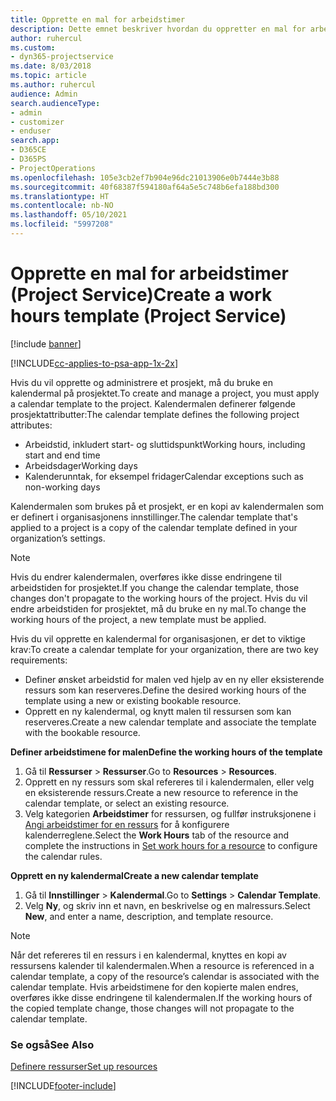 ```yaml
---
title: Opprette en mal for arbeidstimer
description: Dette emnet beskriver hvordan du oppretter en mal for arbeidstimer i Project Service.
author: ruhercul
ms.custom:
- dyn365-projectservice
ms.date: 8/03/2018
ms.topic: article
ms.author: ruhercul
audience: Admin
search.audienceType:
- admin
- customizer
- enduser
search.app:
- D365CE
- D365PS
- ProjectOperations
ms.openlocfilehash: 105e3cb2ef7b904e96dc21013906e0b7444e3b88
ms.sourcegitcommit: 40f68387f594180af64a5e5c748b6efa188bd300
ms.translationtype: HT
ms.contentlocale: nb-NO
ms.lasthandoff: 05/10/2021
ms.locfileid: "5997208"
---
```

# <a name="create-a-work-hours-template-project-service"></a><span data-ttu-id="79cbd-103">Opprette en mal for arbeidstimer (Project Service)</span><span class="sxs-lookup"><span data-stu-id="79cbd-103">Create a work hours template (Project Service)</span></span>

[!include [banner](../includes/psa-now-project-operations.md)]

[!INCLUDE[cc-applies-to-psa-app-1x-2x](../includes/cc-applies-to-psa-app-3x.md)]

<span data-ttu-id="79cbd-104">Hvis du vil opprette og administrere et prosjekt, må du bruke en kalendermal på prosjektet.</span><span class="sxs-lookup"><span data-stu-id="79cbd-104">To create and manage a project, you must apply a calendar template to the project.</span></span> <span data-ttu-id="79cbd-105">Kalendermalen definerer følgende prosjektattributter:</span><span class="sxs-lookup"><span data-stu-id="79cbd-105">The calendar template defines the following project attributes:</span></span>

- <span data-ttu-id="79cbd-106">Arbeidstid, inkludert start- og sluttidspunkt</span><span class="sxs-lookup"><span data-stu-id="79cbd-106">Working hours, including start and end time</span></span>
- <span data-ttu-id="79cbd-107">Arbeidsdager</span><span class="sxs-lookup"><span data-stu-id="79cbd-107">Working days</span></span>
- <span data-ttu-id="79cbd-108">Kalenderunntak, for eksempel fridager</span><span class="sxs-lookup"><span data-stu-id="79cbd-108">Calendar exceptions such as non-working days</span></span>

<span data-ttu-id="79cbd-109">Kalendermalen som brukes på et prosjekt, er en kopi av kalendermalen som er definert i organisasjonens innstillinger.</span><span class="sxs-lookup"><span data-stu-id="79cbd-109">The calendar template that's applied to a project is a copy of the calendar template defined in your organization’s settings.</span></span>

> [!NOTE]
> <span data-ttu-id="79cbd-110">Hvis du endrer kalendermalen, overføres ikke disse endringene til arbeidstiden for prosjektet.</span><span class="sxs-lookup"><span data-stu-id="79cbd-110">If you change the calendar template, those changes don't propagate to the working hours of the project.</span></span> <span data-ttu-id="79cbd-111">Hvis du vil endre arbeidstiden for prosjektet, må du bruke en ny mal.</span><span class="sxs-lookup"><span data-stu-id="79cbd-111">To change the working hours of the project, a new template must be applied.</span></span>

<span data-ttu-id="79cbd-112">Hvis du vil opprette en kalendermal for organisasjonen, er det to viktige krav:</span><span class="sxs-lookup"><span data-stu-id="79cbd-112">To create a calendar template for your organization, there are two key requirements:</span></span>

- <span data-ttu-id="79cbd-113">Definer ønsket arbeidstid for malen ved hjelp av en ny eller eksisterende ressurs som kan reserveres.</span><span class="sxs-lookup"><span data-stu-id="79cbd-113">Define the desired working hours of the template using a new or existing bookable resource.</span></span>
- <span data-ttu-id="79cbd-114">Opprett en ny kalendermal, og knytt malen til ressursen som kan reserveres.</span><span class="sxs-lookup"><span data-stu-id="79cbd-114">Create a new calendar template and associate the template with the bookable resource.</span></span>

<span data-ttu-id="79cbd-115">**Definer arbeidstimene for malen**</span><span class="sxs-lookup"><span data-stu-id="79cbd-115">**Define the working hours of the template**</span></span>

1. <span data-ttu-id="79cbd-116">Gå til **Ressurser** \> **Ressurser**.</span><span class="sxs-lookup"><span data-stu-id="79cbd-116">Go to **Resources** \> **Resources**.</span></span>
2. <span data-ttu-id="79cbd-117">Opprett en ny ressurs som skal refereres til i kalendermalen, eller velg en eksisterende ressurs.</span><span class="sxs-lookup"><span data-stu-id="79cbd-117">Create a new resource to reference in the calendar template, or select an existing resource.</span></span>
3. <span data-ttu-id="79cbd-118">Velg kategorien **Arbeidstimer** for ressursen, og fullfør instruksjonene i [Angi arbeidstimer for en ressurs](/dynamics365/field-service/set-work-hours-resource.md) for å konfigurere kalenderreglene.</span><span class="sxs-lookup"><span data-stu-id="79cbd-118">Select the **Work Hours** tab of the resource and complete the instructions in [Set work hours for a resource](/dynamics365/field-service/set-work-hours-resource.md) to configure the calendar rules.</span></span>

<span data-ttu-id="79cbd-119">**Opprett en ny kalendermal**</span><span class="sxs-lookup"><span data-stu-id="79cbd-119">**Create a new calendar template**</span></span>

1. <span data-ttu-id="79cbd-120">Gå til **Innstillinger** \> **Kalendermal**.</span><span class="sxs-lookup"><span data-stu-id="79cbd-120">Go to **Settings** \> **Calendar Template**.</span></span>
2. <span data-ttu-id="79cbd-121">Velg **Ny**, og skriv inn et navn, en beskrivelse og en malressurs.</span><span class="sxs-lookup"><span data-stu-id="79cbd-121">Select **New**, and enter a name, description, and template resource.</span></span>


> [!NOTE]
> <span data-ttu-id="79cbd-122">Når det refereres til en ressurs i en kalendermal, knyttes en kopi av ressursens kalender til kalendermalen.</span><span class="sxs-lookup"><span data-stu-id="79cbd-122">When a resource is referenced in a calendar template, a copy of the resource’s calendar is associated with the calendar template.</span></span> <span data-ttu-id="79cbd-123">Hvis arbeidstimene for den kopierte malen endres, overføres ikke disse endringene til kalendermalen.</span><span class="sxs-lookup"><span data-stu-id="79cbd-123">If the working hours of the copied template change, those changes will not propagate to the calendar template.</span></span>


### <a name="see-also"></a><span data-ttu-id="79cbd-124">Se også</span><span class="sxs-lookup"><span data-stu-id="79cbd-124">See Also</span></span>  
 [<span data-ttu-id="79cbd-125">Definere ressurser</span><span class="sxs-lookup"><span data-stu-id="79cbd-125">Set up resources</span></span>](../psa/set-up-resources.md)


[!INCLUDE[footer-include](../includes/footer-banner.md)]
